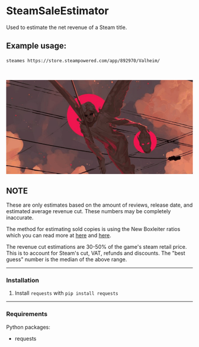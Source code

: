 # SteamSaleEstimator
Used to estimate the net revenue of a Steam title.

## Example usage:
`steames https://store.steampowered.com/app/892970/Valheim/`

<br/>

![Preview](preview.gif)

## NOTE
These are only estimates based on the amount of reviews, release date, and estimated average revenue cut. These numbers may be completely inaccurate.  

The method for estimating sold copies is using the New Boxleiter ratios which you can read more at [here](https://newsletter.gamediscover.co/p/how-that-game-sold-on-steam-using) and [here](https://www.gamedeveloper.com/business/how-to-estimate-steam-video-game-sales-in-2021-).

The revenue cut estimations are 30-50% of the game's steam retail price. This is to account for Steam's cut, VAT, refunds and discounts.
The "best guess" number is the median of the above range.

---

### Installation

1. Install `requests` with `pip install requests`

---

### Requirements
Python packages:
* requests

